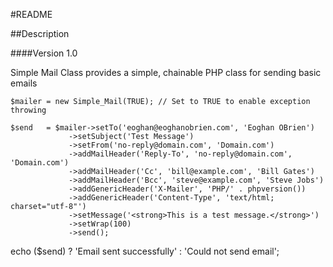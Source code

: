 #README

##Description

####Version 1.0

Simple Mail Class provides a simple, chainable PHP class for sending basic emails

    $mailer = new Simple_Mail(TRUE); // Set to TRUE to enable exception throwing

    $send	= $mailer->setTo('eoghan@eoghanobrien.com', 'Eoghan OBrien')
				 ->setSubject('Test Message')
				 ->setFrom('no-reply@domain.com', 'Domain.com')
				 ->addMailHeader('Reply-To', 'no-reply@domain.com', 'Domain.com')
				 ->addMailHeader('Cc', 'bill@example.com', 'Bill Gates')
				 ->addMailHeader('Bcc', 'steve@example.com', 'Steve Jobs')
				 ->addGenericHeader('X-Mailer', 'PHP/' . phpversion())
				 ->addGenericHeader('Content-Type', 'text/html; charset="utf-8"')
				 ->setMessage('<strong>This is a test message.</strong>')
				 ->setWrap(100)
				 ->send();

   echo ($send) ? 'Email sent successfully' : 'Could not send email';
